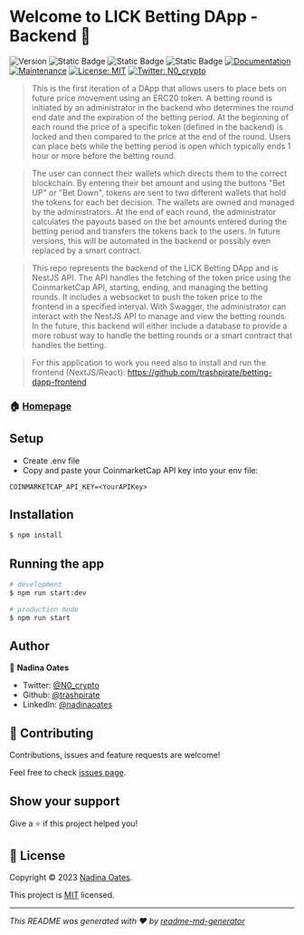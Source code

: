 # Welcome to LICK Betting DApp - Backend 👋
![Version](https://img.shields.io/badge/version-1.1.0-blue.svg?cacheSeconds=2592000)
![Static Badge](https://img.shields.io/badge/node-v9.8.1-blue)
![Static Badge](https://img.shields.io/badge/npm-v18.17.0-blue)
![Static Badge](https://img.shields.io/badge/Nest-v10.1.11-blue)
[![Documentation](https://img.shields.io/badge/documentation-yes-brightgreen.svg)](https://github.com/trashpirate/betting-dapp-backend#readme)
[![Maintenance](https://img.shields.io/badge/Maintained%3F-yes-green.svg)](https://github.com/trashpirate/betting-dapp-backend/graphs/commit-activity)
[![License: MIT](https://img.shields.io/badge/License-MIT-yellow.svg)](https://github.com/trashpirate/betting-dapp-backend/blob/master/LICENSE)
[![Twitter: N0\_crypto](https://img.shields.io/twitter/follow/N0\_crypto.svg?style=social)](https://twitter.com/N0\_crypto)

> This is the first iteration of a DApp that allows users to place bets on future price movement using an ERC20 token. A betting round is initiated by an administrator in the backend who determines the round end date and the expiration of the betting period. At the beginning of each round the price of a specific token (defined in the backend) is locked and then compared to the price at the end of the round. Users can place bets while the betting period is open which typically ends 1 hour or more before the betting round. 

> The user can connect their wallets which directs them to the correct blockchain. By entering their bet amount and using the buttons "Bet UP" or "Bet Down", tokens are sent to two different wallets that hold the tokens for each bet decision. The wallets are owned and managed by the administrators. At the end of each round, the administrator calculates the payouts based on the bet amounts entered during the betting period and transfers the tokens back to the users. In future versions, this will be automated in the backend or possibly even replaced by a smart contract.

> This repo represents the backend of the LICK Betting DApp and is NestJS API. The API handles the fetching of the token price using the CoinmarketCap API, starting, ending, and managing the betting rounds. It includes a websocket to push the token price to the frontend in a specified interval. With Swagger, the administrator can interact with the NestJS API to manage and view the betting rounds. In the future, this backend will either include a database to provide a more robust way to handle the betting rounds or a smart contract that handles the betting.

> For this application to work you need also to install and run the frontend (NextJS/React): https://github.com/trashpirate/betting-dapp-frontend

### 🏠 [Homepage](https://petlfg.com)

## Setup

- Create .env file
- Copy and paste your CoinmarketCap API key into your env file:

```
COINMARKETCAP_API_KEY=<YourAPIKey>

```

## Installation

```bash
$ npm install
```

## Running the app

```bash
# development
$ npm run start:dev

# production mode
$ npm run start
```

## Author

👤 **Nadina Oates**

* Twitter: [@N0\_crypto](https://twitter.com/N0\_crypto)
* Github: [@trashpirate](https://github.com/trashpirate)
* LinkedIn: [@nadinaoates](https://linkedin.com/in/nadinaoates)

## 🤝 Contributing

Contributions, issues and feature requests are welcome!

Feel free to check [issues page](https://github.com/trashpirate/betting-dapp-backend/issues). 

## Show your support

Give a ⭐️ if this project helped you!


## 📝 License

Copyright © 2023 [Nadina Oates](https://github.com/trashpirate).

This project is [MIT](https://github.com/trashpirate/betting-dapp-backend/blob/master/LICENSE) licensed.

***
_This README was generated with ❤️ by [readme-md-generator](https://github.com/kefranabg/readme-md-generator)_